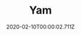 ---
templateKey: blog-post
title: Yam
type: vegetable
description: A starchy tuber with a lot of culinary versatility.
featuredpost: false
date: 2020-02-10T00:00:02.711Z
featuredimage: /img/Yam.png
sellPrice: 160
tags:
  - vegetable
  - Autumns Bounty
  - Glazed Yams
  - Fall Crops Bundle
  - Linus
---
